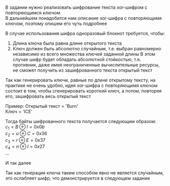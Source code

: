 В задании нужно реализовать шифрование текста xor-шифром с повторяющимся ключом    
В дальнейшем понадобится нам описание xor-шифра с повторяющимя ключом, поэтому опишем его чуть подробнее

В случае использования шифра одноразовый блокнот требуется, чтобы:
1. Длина ключа была равна длине открытого текста
2. Ключ должен быть абсолютно случайным, т.е. выбран равномерно независимо из всего множества ключей заданной длины
В этом случае шифр будет обладать абсолютной стойкостью, т.е. противник, даже имея неограниченные вычислительные ресурсы, не сможет получить из зашифрованного текста открытый текст  

Так как генерировать ключи, равные по длине открытому тексту, на практике не очень удобно, идея xor-шифра с повторяющимя ключом состоит в том, чтобы сгенерировать короткий ключ, а потом, повторяя его, зашифровать весь открытый текст 

Пример:
Открытый текст = 'Burn'  
Ключ = 'ICE'

Тогда байты шифрованного текста получается следующим образом:  
$c_1 = B \oplus I = 0x0b$  
$c_2 = u \oplus C = 0x36$  
$c_3 = r \oplus E = 0x37$  
$c_4 = n \oplus I = 0x27$  
...

И так далее

Так как генерация ключа таким способом явно не является случайным, это ослабляет шифр, что демонстрируется в следующем задании
